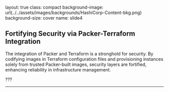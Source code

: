 layout: true
class: compact
background-image: url(../../assets/images/backgrounds/HashiCorp-Content-bkg.png)
background-size: cover
name: slide4

## Fortifying Security via Packer-Terraform Integration

The integration of Packer and Terraform is a stronghold for security. By codifying images in Terraform configuration files and provisioning instances solely from trusted Packer-built images, security layers are fortified, enhancing reliability in infrastructure management.

???

---
